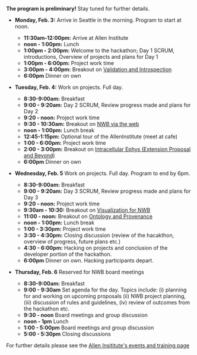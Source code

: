 **The program is preliminary!** Stay tuned for further details.

* **Monday, Feb. 3:** Arrive in Seattle in the morning. Program to start at noon.

    * **11:30am-12:00pm:** Arrive at Allen Institute
    * **noon - 1:00pm:** Lunch
    * **1:00pm - 2:00pm:** Welcome to the hackathon; Day 1 SCRUM, introductions, Overview of projects and plans for Day 1
    * **1:00pm - 6:00pm:** Project work time
    * **3:00pm - 4:00pm:** Breakout on [Validation and Introspection](projects/breackout_val_intro)
    * **6:00pm** Dinner on own

* **Tuesday, Feb. 4:** Work on projects. Full day.

    * **8:30-9:00am:** Breakfast
    * **9:00 - 9:20am:** Day 2 SCRUM, Review progress made and plans for Day 2
    * **9:20 - noon:** Project work time
    * **9:30 - 10:30am:** Breakout on [NWB via the web](projects/breackout_webio)
    * **noon - 1:00pm:** Lunch break
    * **12:45-1:15pm:** Optional tour of the AllenInstitute (meet at cafe)
    * **1:00 - 6:00pm:** Project work time
    * **2:00 - 3:00pm:** Breakout on [Intracellular Ephys (Extension Proposal and Beyond)](projects/breakout_icephys)
    * **6:00pm** Dinner on own

* **Wednesday, Feb. 5** Work on projects. Full day. Program to end by 6pm.

    * **8:30-9:00am:** Breakfast
    * **9:00 - 9:20am:** Day 3 SCRUM, Review progress made and plans for Day 3
    * **9:20 - noon:** Project work time
    * **9:30am - 10:30:** Breakout on [Visualization for NWB](projects/breakout_vis)
    * **11:00 - noon:** Breakout on  [Ontology and Provenance](projects/breakout_ontologies)
    * **noon - 1:00pm:** Lunch break
    * **1:00 - 3:30pm:** Project work time
    * **3:30 - 4:30pm:** Closing discussion (review of the hacakthon, overview of progress, future plans etc.)
    * **4:30 - 6:00pm:** Hacking on projects and conclusion of the developer portion of the hackathon.
    * **6:00pm** Dinner on own. Hacking participants depart.

* **Thursday, Feb. 6** Reserved for NWB board meetings

    * **8:30-9:00am:** Breakfast
    * **9:00 - 9:30am** Set agenda for the day. Topics include: (i) planning for and working on upcoming proposals
      (ii) NWB project planning, (iii) discussion of rules and guidelines, (iv) review of outcomes from the hackathon etc.
    * **9:30 - noon** Board meetings and group discussion
    * **noon - 1pm** Lunch
    * **1:00 - 5:00pm** Board meetings and group discussion
    * **5:00 - 5:30pm** Closing discussions

For further details please see the [Allen Insititute's events and training page](https://alleninstitute.org/what-we-do/brain-science/events-training/2020-nwb-hackathon/)


